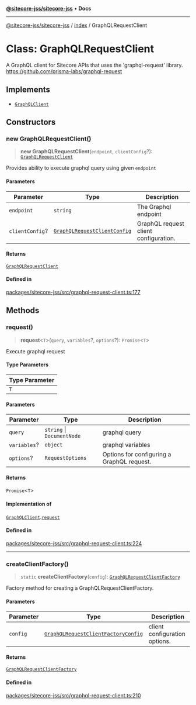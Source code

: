 [**@sitecore-jss/sitecore-jss**](../../README.md) • **Docs**

***

[@sitecore-jss/sitecore-jss](../../README.md) / [index](../README.md) / GraphQLRequestClient

# Class: GraphQLRequestClient

A GraphQL client for Sitecore APIs that uses the 'graphql-request' library.
https://github.com/prisma-labs/graphql-request

## Implements

- [`GraphQLClient`](../interfaces/GraphQLClient.md)

## Constructors

### new GraphQLRequestClient()

> **new GraphQLRequestClient**(`endpoint`, `clientConfig`?): [`GraphQLRequestClient`](GraphQLRequestClient.md)

Provides ability to execute graphql query using given `endpoint`

#### Parameters

| Parameter | Type | Description |
| ------ | ------ | ------ |
| `endpoint` | `string` | The Graphql endpoint |
| `clientConfig`? | [`GraphQLRequestClientConfig`](../type-aliases/GraphQLRequestClientConfig.md) | GraphQL request client configuration. |

#### Returns

[`GraphQLRequestClient`](GraphQLRequestClient.md)

#### Defined in

[packages/sitecore-jss/src/graphql-request-client.ts:177](https://github.com/Sitecore/jss/blob/b4728bd62f468f88cc20c503d593996b480fad47/packages/sitecore-jss/src/graphql-request-client.ts#L177)

## Methods

### request()

> **request**\<`T`\>(`query`, `variables`?, `options`?): `Promise`\<`T`\>

Execute graphql request

#### Type Parameters

| Type Parameter |
| ------ |
| `T` |

#### Parameters

| Parameter | Type | Description |
| ------ | ------ | ------ |
| `query` | `string` \| `DocumentNode` | graphql query |
| `variables`? | `object` | graphql variables |
| `options`? | `RequestOptions` | Options for configuring a GraphQL request. |

#### Returns

`Promise`\<`T`\>

#### Implementation of

[`GraphQLClient`](../interfaces/GraphQLClient.md).[`request`](../interfaces/GraphQLClient.md#request)

#### Defined in

[packages/sitecore-jss/src/graphql-request-client.ts:224](https://github.com/Sitecore/jss/blob/b4728bd62f468f88cc20c503d593996b480fad47/packages/sitecore-jss/src/graphql-request-client.ts#L224)

***

### createClientFactory()

> `static` **createClientFactory**(`config`): [`GraphQLRequestClientFactory`](../type-aliases/GraphQLRequestClientFactory.md)

Factory method for creating a GraphQLRequestClientFactory.

#### Parameters

| Parameter | Type | Description |
| ------ | ------ | ------ |
| `config` | [`GraphQLRequestClientFactoryConfig`](../type-aliases/GraphQLRequestClientFactoryConfig.md) | client configuration options. |

#### Returns

[`GraphQLRequestClientFactory`](../type-aliases/GraphQLRequestClientFactory.md)

#### Defined in

[packages/sitecore-jss/src/graphql-request-client.ts:210](https://github.com/Sitecore/jss/blob/b4728bd62f468f88cc20c503d593996b480fad47/packages/sitecore-jss/src/graphql-request-client.ts#L210)
